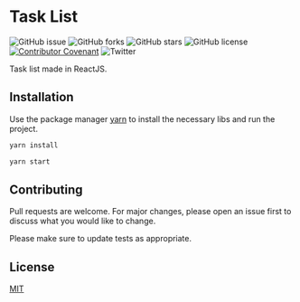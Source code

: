 # Task List

![GitHub issue](https://img.shields.io/github/issues/NYDino/task-list)
![GitHub forks](https://img.shields.io/github/forks/NYDino/task-list)
![GitHub stars](https://img.shields.io/github/stars/NYDino/task-list)
![GitHub license](https://img.shields.io/github/license/NYDino/task-list)
[![Contributor Covenant](https://img.shields.io/badge/Contributor%20Covenant-v2.0%20adopted-ff69b4.svg)](CODE_OF_CONDUCT.md)
![Twitter](https://img.shields.io/twitter/url?style=social&url=https%3A%2F%2Ftwitter.com%2FiNYD5)

Task list made in ReactJS.

## Installation

Use the package manager [yarn](https://yarnpkg.com/en/) to install the necessary libs and run the project.

```bash
yarn install
```
```bash
yarn start
```

## Contributing
Pull requests are welcome. For major changes, please open an issue first to discuss what you would like to change.

Please make sure to update tests as appropriate.

## License
[MIT](https://choosealicense.com/licenses/mit/)